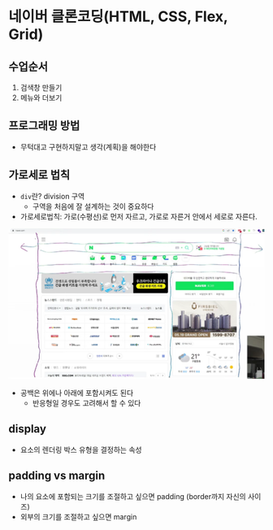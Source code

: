# 네이버 클론코딩(HTML, CSS, Flex, Grid)

## 수업순서

1. 검색창 만들기
2. 메뉴와 더보기

## 프로그래밍 방법

- 무턱대고 구현하지말고 생각(계획)을 해야한다

## 가로세로 법칙

- `div`란? division 구역
  - 구역을 처음에 잘 설계하는 것이 중요하다
- 가로세로법칙: 가로(수평선)로 먼저 자르고, 가로로 자른거 안에서 세로로 자른다.

![Alt text](images/image.png)

- 공백은 위에나 아래에 포함시켜도 된다
  - 반응형일 경우도 고려해서 할 수 있다

## display

- 요소의 렌더링 박스 유형을 결정하는 속성

## padding vs margin

- 나의 요소에 포함되는 크기를 조절하고 싶으면 padding (border까지 자신의 사이즈)
- 외부의 크기를 조절하고 싶으면 margin

